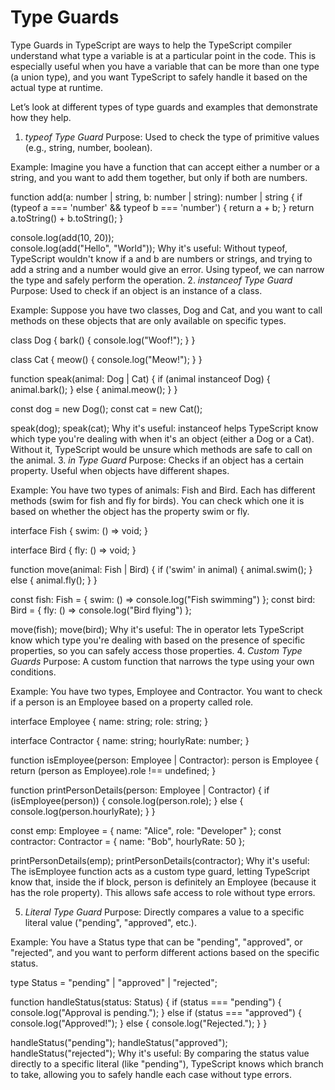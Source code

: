 # Type Guards
Type Guards in TypeScript are ways to help the TypeScript compiler understand what type a variable is at a particular point in the code. This is especially useful when you have a variable that can be more than one type (a union type), and you want TypeScript to safely handle it based on the actual type at runtime.

Let’s look at different types of type guards and examples that demonstrate how they help.


1. _typeof Type Guard_
Purpose: Used to check the type of primitive values (e.g., string, number, boolean).

Example:
Imagine you have a function that can accept either a number or a string, and you want to add them together, but only if both are numbers.

function add(a: number | string, b: number | string): number | string {
  if (typeof a === 'number' && typeof b === 'number') {
    return a + b; 
  }
  return a.toString() + b.toString(); 
}

console.log(add(10, 20));  
console.log(add("Hello", "World")); 
Why it's useful: Without typeof, TypeScript wouldn't know if a and b are numbers or strings, and trying to add a string and a number would give an error. Using typeof, we can narrow the type and safely perform the operation.
2. _instanceof Type Guard_
Purpose: Used to check if an object is an instance of a class.

Example:
Suppose you have two classes, Dog and Cat, and you want to call methods on these objects that are only available on specific types.

class Dog {
  bark() { console.log("Woof!"); }
}

class Cat {
  meow() { console.log("Meow!"); }
}

function speak(animal: Dog | Cat) {
  if (animal instanceof Dog) {
    animal.bark(); 
  } else {
    animal.meow(); 
  }
}

const dog = new Dog();
const cat = new Cat();

speak(dog); 
speak(cat); 
Why it's useful: instanceof helps TypeScript know which type you're dealing with when it's an object (either a Dog or a Cat). Without it, TypeScript would be unsure which methods are safe to call on the animal.
3. _in Type Guard_
Purpose: Checks if an object has a certain property. Useful when objects have different shapes.

Example:
You have two types of animals: Fish and Bird. Each has different methods (swim for fish and fly for birds). You can check which one it is based on whether the object has the property swim or fly.

interface Fish {
  swim: () => void;
}

interface Bird {
  fly: () => void;
}

function move(animal: Fish | Bird) {
  if ('swim' in animal) {
    animal.swim(); 
  } else {
    animal.fly(); 
  }
}

const fish: Fish = { swim: () => console.log("Fish swimming") };
const bird: Bird = { fly: () => console.log("Bird flying") };

move(fish); 
move(bird); 
Why it's useful: The in operator lets TypeScript know which type you're dealing with based on the presence of specific properties, so you can safely access those properties.
4. _Custom Type Guards_
Purpose: A custom function that narrows the type using your own conditions.

Example:
You have two types, Employee and Contractor. You want to check if a person is an Employee based on a property called role.

interface Employee {
  name: string;
  role: string;
}

interface Contractor {
  name: string;
  hourlyRate: number;
}

function isEmployee(person: Employee | Contractor): person is Employee {
  return (person as Employee).role !== undefined;
}

function printPersonDetails(person: Employee | Contractor) {
  if (isEmployee(person)) {
    console.log(person.role); 
  } else {
    console.log(person.hourlyRate); 
  }
}

const emp: Employee = { name: "Alice", role: "Developer" };
const contractor: Contractor = { name: "Bob", hourlyRate: 50 };

printPersonDetails(emp); 
printPersonDetails(contractor); 
Why it's useful: The isEmployee function acts as a custom type guard, letting TypeScript know that, inside the if block, person is definitely an Employee (because it has the role property). This allows safe access to role without type errors.

5. _Literal Type Guard_
Purpose: Directly compares a value to a specific literal value ("pending", "approved", etc.).

Example:
You have a Status type that can be "pending", "approved", or "rejected", and you want to perform different actions based on the specific status.

type Status = "pending" | "approved" | "rejected";

function handleStatus(status: Status) {
  if (status === "pending") {
    console.log("Approval is pending.");
  } else if (status === "approved") {
    console.log("Approved!");
  } else {
    console.log("Rejected.");
  }
}

handleStatus("pending"); 
handleStatus("approved"); 
handleStatus("rejected"); 
Why it's useful: By comparing the status value directly to a specific literal (like "pending"), TypeScript knows which branch to take, allowing you to safely handle each case without type errors.

